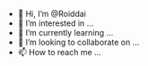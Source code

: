 - 👋 Hi, I’m @Roiddai
- 👀 I’m interested in ...
- 🌱 I’m currently learning ...
- 💞️ I’m looking to collaborate on ...
- 📫 How to reach me ...

<!---
Roiddai/Roiddai is a ✨ special ✨ repository because its `README.md` (this file) appears on your GitHub profile.
You can click the Preview link to take a look at your changes.
--->
